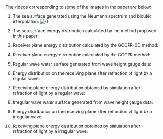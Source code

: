 The videos corresponding to some of the images in the paper are below:
1. The sea surface generated using the Neumann spectrum and bicubic interpolation:
![0](https://github.com/user-attachments/assets/7460ec60-6d66-4ec0-b23a-dc521e2635d9)


3. The sea surface energy distribution calculated by the method proposed in this paper:



4. Receiver plane energy distribution calculated by the GCCPR-0D method:



5. Receiver plane energy distribution calculated by the GCCPR method:



6. Regular wave water surface generated from wave height gauge data:



7. Energy distribution on the receiving plane after refraction of light by a regular wave:



8. Receiving plane energy distribution obtained by simulation after refraction of light by a regular wave:



9. Irregular wave water surface generated from wave height gauge data:



10. Energy distribution on the receiving plane after refraction of light by a irregular wave:



11. Receiving plane energy distribution obtained by simulation after refraction of light by a irregular wave:












